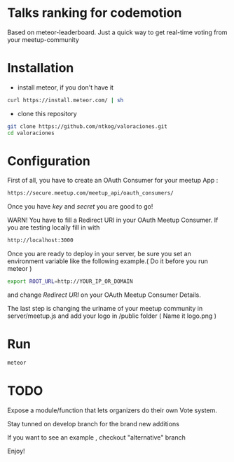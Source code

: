 # Talks ranking for codemotion

Based on meteor-leaderboard. Just a quick way to get real-time voting from your meetup-community

# Installation
- install meteor, if you don't have it
```bash
curl https://install.meteor.com/ | sh
```

- clone this repository
```bash
git clone https://github.com/ntkog/valoraciones.git
cd valoraciones
```

# Configuration

First of all, you have to create an OAuth Consumer for your meetup App :
```bash
https://secure.meetup.com/meetup_api/oauth_consumers/
```

Once you have *key* and *secret* you are good to go!

WARN! You have to fill a Redirect URI in your OAuth Meetup Consumer. If you are testing locally fill in with 
```bash
http://localhost:3000
```

Once you are ready to deploy in your server, be sure you set an environment variable like the following example.( Do it before you run meteor )
```bash
export ROOT_URL=http://YOUR_IP_OR_DOMAIN
```
and change *Redirect URI* on your OAuth Meetup Consumer Details.

The last step is changing the urlname of your meetup community in server/meetup.js and add your logo in /public folder ( Name it logo.png )



# Run

```bash
meteor
```

# TODO

Expose a module/function that lets organizers do their own Vote system.

Stay tunned on develop branch for the brand new additions

If you want to see an example , checkout "alternative" branch

Enjoy!
